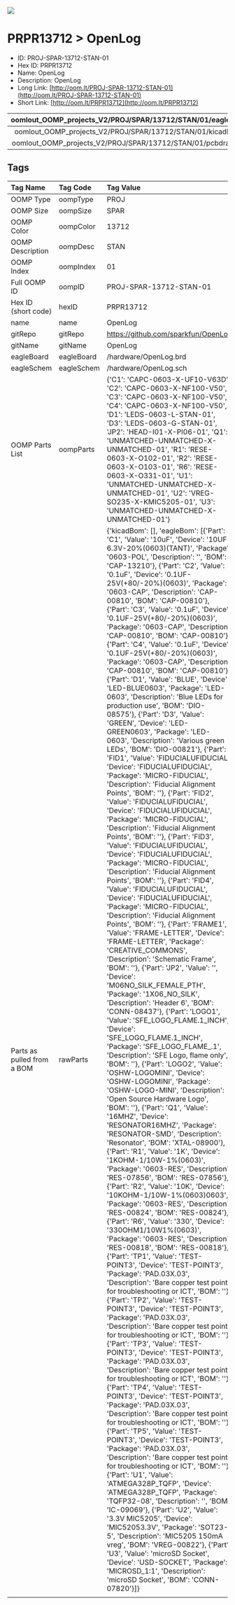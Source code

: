 


  
![][im]
# PRPR13712 > OpenLog

- ID: PROJ-SPAR-13712-STAN-01
- Hex ID: PRPR13712
- Name: OpenLog
- Description: OpenLog
- Long Link: [http://oom.lt/PROJ-SPAR-13712-STAN-01](http://oom.lt/PROJ-SPAR-13712-STAN-01)
- Short Link: [http://oom.lt/PRPR13712](http://oom.lt/PRPR13712)
  

|oomlout_OOMP_projects_V2/PROJ/SPAR/13712/STAN/01/eagleImage.png|oomlout_OOMP_projects_V2/PROJ/SPAR/13712/STAN/01/eagleSchemImage.png|oomlout_OOMP_projects_V2/PROJ/SPAR/13712/STAN/01/kicadPcb3dFront.png|oomlout_OOMP_projects_V2/PROJ/SPAR/13712/STAN/01/kicadPcb3dBack.png|
| :---: | :---: | :---: | :---: |
|oomlout_OOMP_projects_V2/PROJ/SPAR/13712/STAN/01/kicadPcb3d.png|oomlout_OOMP_projects_V2/PROJ/SPAR/13712/STAN/01/bomBack.png|oomlout_OOMP_projects_V2/PROJ/SPAR/13712/STAN/01/bomFront.png|oomlout_OOMP_projects_V2/PROJ/SPAR/13712/STAN/01/pcbdraw.svg|
|oomlout_OOMP_projects_V2/PROJ/SPAR/13712/STAN/01/pcbdrawBack.svg||||

## Tags
  

|Tag Name|Tag Code|Tag Value|
| :--- | :--- | :--- |
|OOMP Type|oompType|PROJ|
|OOMP Size|oompSize|SPAR|
|OOMP Color|oompColor|13712|
|OOMP Description|oompDesc|STAN|
|OOMP Index|oompIndex|01|
|Full OOMP ID|oompID|PROJ-SPAR-13712-STAN-01|
|Hex ID (short code)|hexID|PRPR13712|
|name|name|OpenLog|
|gitRepo|gitRepo|https://github.com/sparkfun/OpenLog|
|gitName|gitName|OpenLog|
|eagleBoard|eagleBoard|/hardware/OpenLog.brd|
|eagleSchem|eagleSchem|/hardware/OpenLog.sch|
|OOMP Parts List|oompParts|{'C1': 'CAPC-0603-X-UF10-V63D', 'C2': 'CAPC-0603-X-NF100-V50', 'C3': 'CAPC-0603-X-NF100-V50', 'C4': 'CAPC-0603-X-NF100-V50', 'D1': 'LEDS-0603-L-STAN-01', 'D3': 'LEDS-0603-G-STAN-01', 'JP2': 'HEAD-I01-X-PI06-01', 'Q1': 'UNMATCHED-UNMATCHED-X-UNMATCHED-01', 'R1': 'RESE-0603-X-O102-01', 'R2': 'RESE-0603-X-O103-01', 'R6': 'RESE-0603-X-O331-01', 'U1': 'UNMATCHED-UNMATCHED-X-UNMATCHED-01', 'U2': 'VREG-SO235-X-KMIC5205-01', 'U3': 'UNMATCHED-UNMATCHED-X-UNMATCHED-01'}|
|Parts as pulled from a BOM|rawParts|{'kicadBom': [], 'eagleBom': [{'Part': 'C1', 'Value': '10uF', 'Device': '10UF-6.3V-20%(0603)(TANT)', 'Package': '0603-POL', 'Description': '', 'BOM': 'CAP-13210'}, {'Part': 'C2', 'Value': '0.1uF', 'Device': '0.1UF-25V(+80/-20%)(0603)', 'Package': '0603-CAP', 'Description': 'CAP-00810', 'BOM': 'CAP-00810'}, {'Part': 'C3', 'Value': '0.1uF', 'Device': '0.1UF-25V(+80/-20%)(0603)', 'Package': '0603-CAP', 'Description': 'CAP-00810', 'BOM': 'CAP-00810'}, {'Part': 'C4', 'Value': '0.1uF', 'Device': '0.1UF-25V(+80/-20%)(0603)', 'Package': '0603-CAP', 'Description': 'CAP-00810', 'BOM': 'CAP-00810'}, {'Part': 'D1', 'Value': 'BLUE', 'Device': 'LED-BLUE0603', 'Package': 'LED-0603', 'Description': 'Blue LEDs for production use', 'BOM': 'DIO-08575'}, {'Part': 'D3', 'Value': 'GREEN', 'Device': 'LED-GREEN0603', 'Package': 'LED-0603', 'Description': 'Various green LEDs', 'BOM': 'DIO-00821'}, {'Part': 'FID1', 'Value': 'FIDUCIALUFIDUCIAL', 'Device': 'FIDUCIALUFIDUCIAL', 'Package': 'MICRO-FIDUCIAL', 'Description': 'Fiducial Alignment Points', 'BOM': ''}, {'Part': 'FID2', 'Value': 'FIDUCIALUFIDUCIAL', 'Device': 'FIDUCIALUFIDUCIAL', 'Package': 'MICRO-FIDUCIAL', 'Description': 'Fiducial Alignment Points', 'BOM': ''}, {'Part': 'FID3', 'Value': 'FIDUCIALUFIDUCIAL', 'Device': 'FIDUCIALUFIDUCIAL', 'Package': 'MICRO-FIDUCIAL', 'Description': 'Fiducial Alignment Points', 'BOM': ''}, {'Part': 'FID4', 'Value': 'FIDUCIALUFIDUCIAL', 'Device': 'FIDUCIALUFIDUCIAL', 'Package': 'MICRO-FIDUCIAL', 'Description': 'Fiducial Alignment Points', 'BOM': ''}, {'Part': 'FRAME1', 'Value': 'FRAME-LETTER', 'Device': 'FRAME-LETTER', 'Package': 'CREATIVE_COMMONS', 'Description': 'Schematic Frame', 'BOM': ''}, {'Part': 'JP2', 'Value': '', 'Device': 'M06NO_SILK_FEMALE_PTH', 'Package': '1X06_NO_SILK', 'Description': 'Header 6', 'BOM': 'CONN-08437'}, {'Part': 'LOGO1', 'Value': 'SFE_LOGO_FLAME.1_INCH', 'Device': 'SFE_LOGO_FLAME.1_INCH', 'Package': 'SFE_LOGO_FLAME_.1', 'Description': 'SFE Logo, flame only', 'BOM': ''}, {'Part': 'LOGO2', 'Value': 'OSHW-LOGOMINI', 'Device': 'OSHW-LOGOMINI', 'Package': 'OSHW-LOGO-MINI', 'Description': 'Open Source Hardware Logo', 'BOM': ''}, {'Part': 'Q1', 'Value': '16MHZ', 'Device': 'RESONATOR16MHZ', 'Package': 'RESONATOR-SMD', 'Description': 'Resonator', 'BOM': 'XTAL-08900'}, {'Part': 'R1', 'Value': '1K', 'Device': '1KOHM-1/10W-1%(0603)', 'Package': '0603-RES', 'Description': 'RES-07856', 'BOM': 'RES-07856'}, {'Part': 'R2', 'Value': '10K', 'Device': '10KOHM-1/10W-1%(0603)0603', 'Package': '0603-RES', 'Description': 'RES-00824', 'BOM': 'RES-00824'}, {'Part': 'R6', 'Value': '330', 'Device': '330OHM1/10W1%(0603)', 'Package': '0603-RES', 'Description': 'RES-00818', 'BOM': 'RES-00818'}, {'Part': 'TP1', 'Value': 'TEST-POINT3', 'Device': 'TEST-POINT3', 'Package': 'PAD.03X.03', 'Description': 'Bare copper test points for troubleshooting or ICT', 'BOM': ''}, {'Part': 'TP2', 'Value': 'TEST-POINT3', 'Device': 'TEST-POINT3', 'Package': 'PAD.03X.03', 'Description': 'Bare copper test points for troubleshooting or ICT', 'BOM': ''}, {'Part': 'TP3', 'Value': 'TEST-POINT3', 'Device': 'TEST-POINT3', 'Package': 'PAD.03X.03', 'Description': 'Bare copper test points for troubleshooting or ICT', 'BOM': ''}, {'Part': 'TP4', 'Value': 'TEST-POINT3', 'Device': 'TEST-POINT3', 'Package': 'PAD.03X.03', 'Description': 'Bare copper test points for troubleshooting or ICT', 'BOM': ''}, {'Part': 'TP5', 'Value': 'TEST-POINT3', 'Device': 'TEST-POINT3', 'Package': 'PAD.03X.03', 'Description': 'Bare copper test points for troubleshooting or ICT', 'BOM': ''}, {'Part': 'U1', 'Value': 'ATMEGA328P_TQFP', 'Device': 'ATMEGA328P_TQFP', 'Package': 'TQFP32-08', 'Description': '', 'BOM': 'IC-09069'}, {'Part': 'U2', 'Value': '3.3V MIC5205', 'Device': 'MIC52053.3V', 'Package': 'SOT23-5', 'Description': 'MIC5205 150mA vreg', 'BOM': 'VREG-00822'}, {'Part': 'U3', 'Value': 'microSD Socket', 'Device': 'USD-SOCKET', 'Package': 'MICROSD_1:1', 'Description': 'microSD Socket', 'BOM': 'CONN-07820'}]}|
||||



[im]: PROJ/SPAR/13712/STAN/01/kicadPcb3d_450.png
